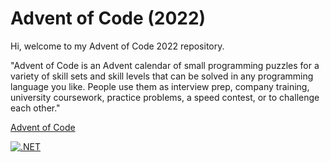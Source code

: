 # Advent of Code (2022)

Hi, welcome to my Advent of Code 2022 repository.

"Advent of Code is an Advent calendar of small programming puzzles for a variety of skill sets and skill levels that can be solved in any programming language you like. People use them as interview prep, company training, university coursework, practice problems, a speed contest, or to challenge each other."

[Advent of Code](https://adventofcode.com/)

[![.NET](https://github.com/dbeusink/advent-of-code-2022/actions/workflows/dotnet.yml/badge.svg)](https://github.com/dbeusink/advent-of-code-2022/actions/workflows/dotnet.yml)
